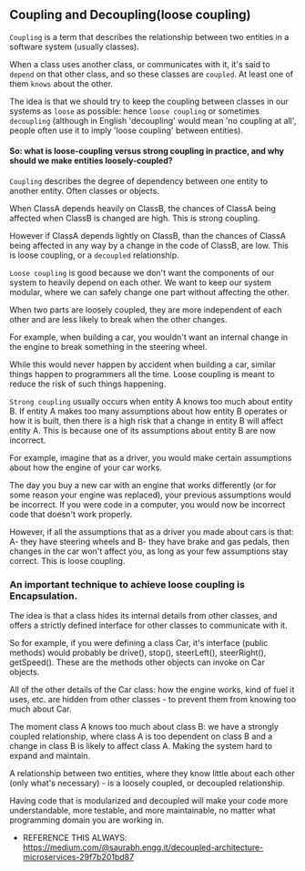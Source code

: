 ## Coupling and Decoupling(loose coupling)

`Coupling` is a term that describes the relationship between two entities in a software system (usually classes).

When a class uses another class, or communicates with it, it's said to `depend` on that other class, and so these classes are `coupled`. At least one of them `knows` about the other.

The idea is that we should try to keep the coupling between classes in our systems as `loose` as possible: hence `loose coupling` or sometimes `decoupling` (although in English 'decoupling' would mean 'no coupling at all', people often use it to imply 'loose coupling' between entities).

#### So: what is loose-coupling versus strong coupling in practice, and why should we make entities loosely-coupled?

`Coupling` describes the degree of dependency between one entity to another entity. Often classes or objects.

When ClassA depends heavily on ClassB, the chances of ClassA being affected when ClassB is changed are high. This is strong coupling.

However if ClassA depends lightly on ClassB, than the chances of ClassA being affected in any way by a change in the code of ClassB, are low. This is loose coupling, or a `decoupled` relationship.

`Loose coupling` is good because we don't want the components of our system to heavily depend on each other. We want to keep our system modular, where we can safely change one part without affecting the other.

When two parts are loosely coupled, they are more independent of each other and are less likely to break when the other changes.

For example, when building a car, you wouldn't want an internal change in the engine to break something in the steering wheel.

While this would never happen by accident when building a car, similar things happen to programmers all the time. Loose coupling is meant to reduce the risk of such things happening.

`Strong coupling` usually occurs when entity A knows too much about entity B. If entity A makes too many assumptions about how entity B operates or how it is built, then there is a high risk that a change in entity B will affect entity A. This is because one of its assumptions about entity B are now incorrect.

For example, imagine that as a driver, you would make certain assumptions about how the engine of your car works.

The day you buy a new car with an engine that works differently (or for some reason your engine was replaced), your previous assumptions would be incorrect. If you were code in a computer, you would now be incorrect code that doesn't work properly.

However, if all the assumptions that as a driver you made about cars is that: A- they have steering wheels and B- they have brake and gas pedals, then changes in the car won't affect you, as long as your few assumptions stay correct. This is loose coupling.


### An important technique to achieve loose coupling is Encapsulation.

The idea is that a class hides its internal details from other classes, and offers a strictly defined interface for other classes to communicate with it.

So for example, if you were defining a class Car, it's interface (public methods) would probably be drive(), stop(), steerLeft(), steerRight(), getSpeed(). These are the methods other objects can invoke on Car objects.

All of the other details of the Car class: how the engine works, kind of fuel it uses, etc. are hidden from other classes - to prevent them from knowing too much about Car.

The moment class A knows too much about class B: we have a strongly coupled relationship, where class A is too dependent on class B and a change in class B is likely to affect class A. Making the system hard to expand and maintain.

A relationship between two entities, where they know little about each other (only what's necessary) - is a loosely coupled, or decoupled relationship.

Having code that is modularized and decoupled will make your code more understandable, more testable, and more maintainable, no matter what programming domain you are working in.



- REFERENCE THIS ALWAYS: https://medium.com/@saurabh.engg.it/decoupled-architecture-microservices-29f7b201bd87